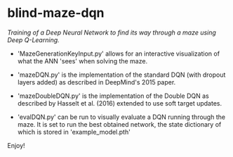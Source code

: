 # blind-maze-dqn

_Training of a Deep Neural Network to find its way through a maze using Deep Q-Learning._

 - 'MazeGenerationKeyInput.py' allows for an interactive visualization of what the ANN 'sees' when solving the maze.

 - 'mazeDQN.py' is the implementation of the standard DQN (with dropout layers added) as described in DeepMind's 2015 paper.

 - 'mazeDoubleDQN.py' is the implementation of the Double DQN as described by Hasselt et al. (2016) extended to use soft target updates.

 - 'evalDQN.py' can be run to visually evaluate a DQN running through the maze. It is set to run the best obtained network, the state dictionary of which is stored in 'example_model.pth'

Enjoy!
